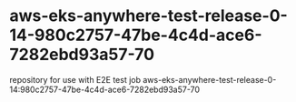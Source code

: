 # aws-eks-anywhere-test-release-0-14-980c2757-47be-4c4d-ace6-7282ebd93a57-70
repository for use with E2E test job aws-eks-anywhere-test-release-0-14:980c2757-47be-4c4d-ace6-7282ebd93a57-70

